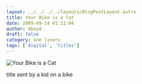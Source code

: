 ```yaml
---
layout: ../../../../layouts/BlogPostLayout.astro
title: Your Bike is a Cat
date: 2009-09-14 01:11:04
author: dboyd
draft: false
category: one liners
tags: ['digital', 'titles']
---
```

<img
    srcset="https://img.selfiespirits.com/images/2009/09/catBike_480.avif 480w"
    sizes="(max-width: 480px) 100vw"
    src="https://img.selfiespirits.com/images/2009/09/catBike.jpg"
    alt="Your Bike is a Cat"
/>

title sent by a kid on a bike
